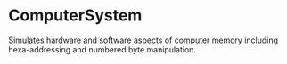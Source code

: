 # ComputerSystem
Simulates hardware and software aspects of computer memory including hexa-addressing and numbered byte manipulation.
